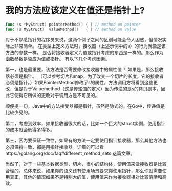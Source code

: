 # 我的方法应该定义在值还是指针上?

```go
func (s *MyStruct) pointerMethod() { } // method on pointer
func (s MyStruct)  valueMethod()   { } // method on value
```

对于不熟悉指针的程序员来说，这两个例子之间的区别可能会令人困惑，但情况实际上非常简单。 在类型上定义方法时，接收器（上述示例中的s）的行为就像是该方法的参数一样。 是否将接收器定义为值或指针考虑的东西是一样的。那么作为函数参数是否应为值或指针。 有以下几个考虑因素。

第一，也是最重要，该方法是否需要修改接收器中的属性值？ 如果是，那么接收器必须是指针。 （可以参考切片和map，为了改变一个切片的长度，它的接收者必须是指针。）如果PointerMethod修改了s的属性，方法调用方将看到这些更改，但是对于Valuemethod（这是传递值的定义）因为传递的是s的拷贝副本，因此它使得它所做的更改对于调用方是不可见的。

顺便提一句，Java中的方法接受器都是指针，虽然是隐式的。在Go中，传递值是比较少见的。

第二，考虑到效率，如果接收器很大的话，比如一个巨大的struct实例，使用指针的成本就会低得多得多。

第三，因为要保证一致性，如果有的方法一定要使用指针接收器，那么其他方法也必须保持一致，都是用指针接收器。详细的可以看https://golang.org/doc/faq#different_method_sets 这篇文章。

当然了，对于一些基本数据类型，切片，很小的结构体，使用值来做接收器是比较合理的。总体来说，如果你的语义还有使用场景要求你使用指针，那么你就需要使用真正，其他的情况如果不是特别大的值，使用值来作为接收器相对比较清晰和高效。